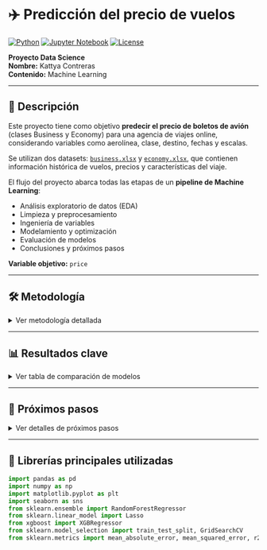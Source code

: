 # ✈️ Predicción del precio de vuelos

[![Python](https://img.shields.io/badge/Python-3.11-blue?logo=python&logoColor=white)](https://www.python.org/)
[![Jupyter Notebook](https://img.shields.io/badge/Jupyter-Notebook-orange?logo=jupyter&logoColor=white)](https://jupyter.org/)
[![License](https://img.shields.io/badge/License-MIT-green)](LICENSE)

**Proyecto Data Science**  
**Nombre:** Kattya Contreras  
**Contenido:** Machine Learning

---

## 📌 Descripción

Este proyecto tiene como objetivo **predecir el precio de boletos de avión** (clases Business y Economy) para una agencia de viajes online, considerando variables como aerolínea, clase, destino, fechas y escalas.  

Se utilizan dos datasets: [`business.xlsx`](./business.xlsx) y [`economy.xlsx`](./economy.xlsx), que contienen información histórica de vuelos, precios y características del viaje.  

El flujo del proyecto abarca todas las etapas de un **pipeline de Machine Learning**:

- Análisis exploratorio de datos (EDA)  
- Limpieza y preprocesamiento  
- Ingeniería de variables  
- Modelamiento y optimización  
- Evaluación de modelos  
- Conclusiones y próximos pasos  

**Variable objetivo:** `price`  

---

## 🛠 Metodología

<details>
<summary>Ver metodología detallada</summary>

1. **Carga y revisión de datos**  
   - Inspección de nulos, duplicados y tipos de datos  

2. **Limpieza y preprocesamiento**  
   - Tratamiento de columnas de texto (`stop`)  
   - Conversión de duración de vuelos a minutos  
   - Imputación de nulos y eliminación de columnas irrelevantes  

3. **Feature Engineering**  
   - Variables derivadas de fechas (`month`, `day_of_week`, `is_weekend`)  
   - Creación de rutas (`from-to`)  
   - Codificación de aerolíneas top y rutas  

4. **Análisis exploratorio visual (EDA)**  
   - Distribución de precios por clase (Business vs Economy)  
   - Correlaciones entre variables numéricas y `price`  
   - Identificación de outliers y colas largas  

5. **Modelamiento**  
   - Modelos entrenados: Random Forest, XGBoost y Lasso  
   - Comparación de métricas: MAE, RMSE y R²  
   - Baseline con promedio de `price`  

6. **Optimización de modelo**  
   - Búsqueda de hiperparámetros con `GridSearchCV` para Random Forest  
   - Selección del mejor modelo para predicciones

</details>

---

## 📊 Resultados clave

<details>
<summary>Ver tabla de comparación de modelos</summary>

| Modelo       | RMSE     | MAE      | R²      | Comentario                                         |
|-------------|----------|----------|---------|---------------------------------------------------|
| Random Forest | 3604.44 | 1708.94 | 0.9232 | Mejor desempeño, captura relaciones no lineales y robusto frente a outliers |
| XGBoost       | 4759.55 | 2087.23 | 0.8660 | Buen desempeño, cercano a Random Forest, permite regularización y relaciones no lineales |
| Lasso         | 8803.48 | 5342.01 | 0.5417 | Modelo lineal simple, no adecuado para esta distribución de precios |
| Baseline      | 13004.97 | 9732.75 | -0.0001 | Predicción de la media de `price`, sirve como referencia |

**Conclusión:** Random Forest es el modelo más recomendado para predecir precios en Business, seguido de XGBoost. Las variables más relevantes son:

- `stop_num` (cantidad de escalas)  
- `time_taken_min` (duración del vuelo)  
- `month` y `day_of_week`  

</details>

---

## 🚀 Próximos pasos

<details>
<summary>Ver detalles de próximos pasos</summary>

- Tratar outliers y colas largas en la clase Business  
- Evaluar transformaciones logarítmicas de `price`  
- Ajustar hiperparámetros de XGBoost  
- Aplicar la misma metodología a la clase Economy para comparar resultados  

</details>

---

## 🧰 Librerías principales utilizadas

```python
import pandas as pd
import numpy as np
import matplotlib.pyplot as plt
import seaborn as sns
from sklearn.ensemble import RandomForestRegressor
from sklearn.linear_model import Lasso
from xgboost import XGBRegressor
from sklearn.model_selection import train_test_split, GridSearchCV
from sklearn.metrics import mean_absolute_error, mean_squared_error, r2_score

